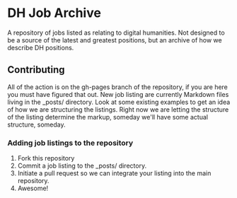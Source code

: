 DH Job Archive
=============
A repository of jobs listed as relating to digital humanities. Not designed to be a source of the latest and greatest positions, but an archive of how we describe DH positions.

Contributing
------------
All of the action is on the gh-pages branch of the repository, if you are here you must have figured that out.
New job listing are currently Markdown files living in the _posts/ directory. Look at some existing examples to get an idea of how we are structuring the listings. Right now we are letting the structure of the listing determine the markup, someday we'll have some actual structure, someday.

### Adding job listings to the repository
1. Fork this repository
2. Commit a job listing to the _posts/ directory.
3. Initiate a pull request so we can integrate your listing into the main repository.
4. Awesome!